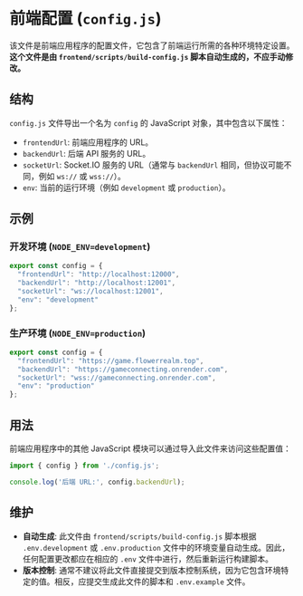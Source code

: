# 前端配置 (`config.js`)

该文件是前端应用程序的配置文件，它包含了前端运行所需的各种环境特定设置。**这个文件是由 `frontend/scripts/build-config.js` 脚本自动生成的，不应手动修改。**

## 结构

`config.js` 文件导出一个名为 `config` 的 JavaScript 对象，其中包含以下属性：

-   `frontendUrl`: 前端应用程序的 URL。
-   `backendUrl`: 后端 API 服务的 URL。
-   `socketUrl`: Socket.IO 服务的 URL（通常与 `backendUrl` 相同，但协议可能不同，例如 `ws://` 或 `wss://`）。
-   `env`: 当前的运行环境（例如 `development` 或 `production`）。

## 示例

### 开发环境 (`NODE_ENV=development`)

```javascript
export const config = {
  "frontendUrl": "http://localhost:12000",
  "backendUrl": "http://localhost:12001",
  "socketUrl": "ws://localhost:12001",
  "env": "development"
};
```

### 生产环境 (`NODE_ENV=production`)

```javascript
export const config = {
  "frontendUrl": "https://game.flowerrealm.top",
  "backendUrl": "https://gameconnecting.onrender.com",
  "socketUrl": "wss://gameconnecting.onrender.com",
  "env": "production"
};
```

## 用法

前端应用程序中的其他 JavaScript 模块可以通过导入此文件来访问这些配置值：

```javascript
import { config } from './config.js';

console.log('后端 URL:', config.backendUrl);
```

## 维护

-   **自动生成**: 此文件由 `frontend/scripts/build-config.js` 脚本根据 `.env.development` 或 `.env.production` 文件中的环境变量自动生成。因此，任何配置更改都应在相应的 `.env` 文件中进行，然后重新运行构建脚本。
-   **版本控制**: 通常不建议将此文件直接提交到版本控制系统，因为它包含环境特定的值。相反，应提交生成此文件的脚本和 `.env.example` 文件。
